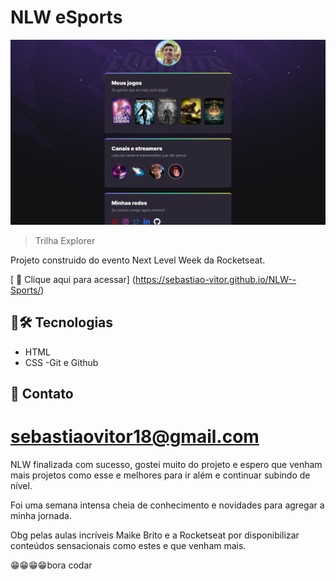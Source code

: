 # NLW eSports

 ![preview](./.github/preview.png)

 > Trilha Explorer 

 Projeto construido do evento Next Level Week da Rocketseat.

 [ 🔗 Clique aqui para acessar] (https://sebastiao-vitor.github.io/NLW--Sports/)

 ## 🧰🛠️ Tecnologias

 - HTML
 - CSS
 -Git e Github

 ## 💛 Contato 

 sebastiaovitor18@gmail.com
=======


NLW finalizada com sucesso, gostei muito do projeto e espero que venham mais projetos como esse e melhores para ir além e continuar subindo de nível.

Foi uma semana intensa cheia de conhecimento e novidades para agregar a minha jornada.

Obg pelas aulas incríveis Maike Brito e a Rocketseat por disponibilizar conteúdos sensacionais como estes e que venham mais.

😁😁😁😁bora codar
